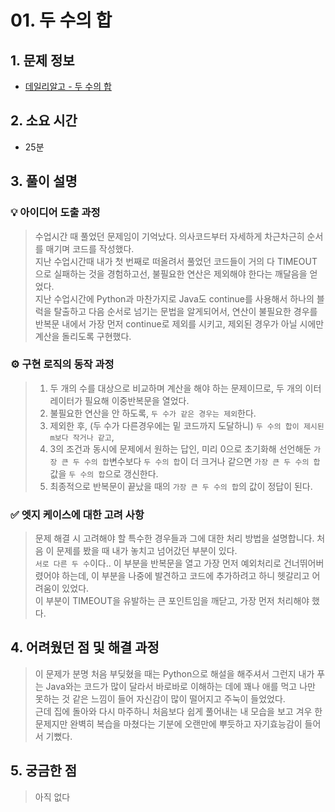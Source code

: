 # 01. 두 수의 합

## 1. 문제 정보
- [데일리알고 - 두 수의 합](https://dailyalgo.kr/problems/149)

## 2. 소요 시간
- 25분

## 3. 풀이 설명
### 💡 아이디어 도출 과정
> 수업시간 때 풀었던 문제임이 기억났다.
> 의사코드부터 자세하게 차근차근히 순서를 매기며 코드를 작성했다.<br>
> 지난 수업시간때 내가 첫 번째로 떠올려서 풀었던 코드들이 거의 다 TIMEOUT 으로 실패하는 것을 경험하고선, 불필요한 연산은 제외해야 한다는 깨달음을 얻었다.<br>
> 지난 수업시간에 Python과 마찬가지로 Java도 continue를 사용해서 하나의 블럭을 탈출하고 다음 순서로 넘기는 문법을 알게되어서, 연산이 불필요한 경우를 반복문 내에서 가장 먼저 continue로 제외를 시키고, 제외된 경우가 아닐 시에만 계산을 돌리도록 구현했다.<br>

### ⚙️ 구현 로직의 동작 과정
> 1. 두 개의 수를 대상으로 비교하며 계산을 해야 하는 문제이므로, 두 개의 이터레이터가 필요해 이중반복문을 열었다.
> 2. 불필요한 연산을 안 하도록, `두 수가 같은 경우는 제외`한다.
> 3. 제외한 후, (두 수가 다른경우에는 밑 코드까지 도달하니) `두 수의 합이 제시된 m보다 작거나 같고`,
> 4. 3의 조건과 동시에 문제에서 원하는 답인, 미리 0으로 초기화해 선언해둔 `가장 큰 두 수의 합`변수보다 `두 수의 합`이 더 크거나 같으면 `가장 큰 두 수의 합` 값을 `두 수의 합`으로 갱신한다.
> 5. 최종적으로 반복문이 끝났을 때의 `가장 큰 두 수의 합`의 값이 정답이 된다.

### ✅ 엣지 케이스에 대한 고려 사항
> 문제 해결 시 고려해야 할 특수한 경우들과 그에 대한 처리 방법을 설명합니다.
> 처음 이 문제를 봤을 때 내가 놓치고 넘어갔던 부분이 있다.<br>
> `서로 다른 두 수`이다.. 이 부분을 반복문을 열고 가장 먼저 예외처리로 건너뛰어버렸어야 하는데, 이 부분을 나중에 발견하고 코드에 추가하려고 하니 헷갈리고 어려움이 있었다.<br>
> 이 부분이 TIMEOUT을 유발하는 큰 포인트임을 깨닫고, 가장 먼저 처리해야 했다.


## 4. 어려웠던 점 및 해결 과정
> 이 문제가 분명 처음 부딪혔을 때는 Python으로 해설을 해주셔서 그런지 내가 푸는 Java와는 코드가 많이 달라서 바로바로 이해하는 데에 꽤나 애를 먹고 나만 못하는 것 같은 느낌이 들어 자신감이 많이 떨어지고 주눅이 들었었다.<br>
> 근데 집에 돌아와 다시 마주하니 처음보다 쉽게 풀어내는 내 모습을 보고 겨우 한 문제지만 완벽히 복습을 마쳤다는 기분에 오랜만에 뿌듯하고 자기효능감이 들어서 기뻤다.

## 5. 궁금한 점
> 아직 없다